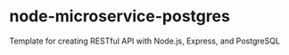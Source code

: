 # node-microservice-postgres
Template for creating RESTful API with Node.js, Express, and PostgreSQL
